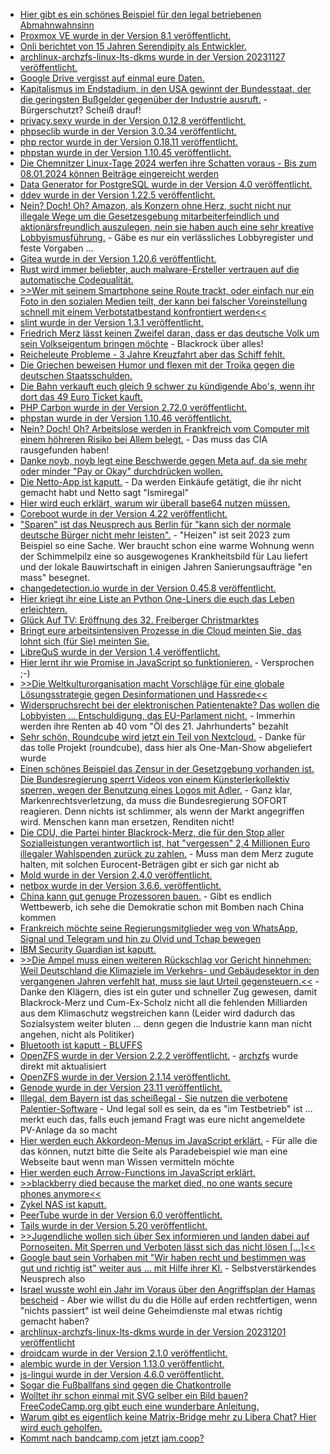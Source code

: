 * [Hier gibt es ein schönes Beispiel für den legal betriebenen Abmahnwahnsinn](https://netzpolitik.org/2023/urheberrecht-ein-teures-badewannenfoto/)
* [Proxmox VE wurde in der Version 8.1 veröffentlicht.](https://www.linux-magazin.de/news/proxmox-ve-8-1-unterstuetzt-erstmals-secure-boot/)
* [Onli berichtet von 15 Jahren Serendipity als Entwickler.](https://www.onli-blogging.de/2323/15-Jahre-Serendipity-als-Entwickler-ein-Rueckblick-und-ein-Ausblick.html)
* [archlinux-archzfs-linux-lts-dkms wurde in der Version 20231127 veröffentlicht.](https://github.com/stevleibelt/arch-linux-live-cd-iso-with-zfs/releases/tag/20231127)
* [Google Drive vergisst auf einmal eure Daten.](http://blog.fefe.de/?ts=9b9aa48b)
* [Kapitalismus im Endstadium, in den USA gewinnt der Bundesstaat, der die geringsten Bußgelder gegenüber der Industrie ausruft.](http://blog.fefe.de/?ts=9b9a553d) - Bürgerschutzt? Scheiß drauf!
* [privacy.sexy wurde in der Version 0.12.8 veröffentlicht.](https://github.com/undergroundwires/privacy.sexy/releases/tag/0.12.8)
* [phpseclib wurde in der Version 3.0.34 veröffentlicht.](https://github.com/phpseclib/phpseclib/releases/tag/3.0.34)
* [php rector wurde in der Version 0.18.11 veröffentlicht.](https://github.com/rectorphp/rector/releases/tag/0.18.11)
* [phpstan wurde in der Version 1.10.45 veröffentlicht.](https://github.com/phpstan/phpstan/releases/tag/1.10.45)
* [Die Chemnitzer Linux-Tage 2024 werfen ihre Schatten voraus - Bis zum 08.01.2024 können Beiträge eingereicht werden](https://www.tu-chemnitz.de/tu/pressestelle/aktuell/12199)
* [Data Generator for PostgreSQL wurde in der Version 4.0 veröffentlicht.](https://www.postgresql.org/about/news/data-generator-version-40-released-2755/)
* [ddev wurde in der Version 1.22.5 veröffentlicht.](https://github.com/ddev/ddev/releases/tag/v1.22.5)
* [Nein? Doch! Oh? Amazon, als Konzern ohne Herz, sucht nicht nur illegale Wege um die Gesetzesgebung mitarbeiterfeindlich und aktionärsfreundlich auszulegen, nein sie haben auch eine sehr kreative Lobbyismusführung.](https://netzpolitik.org/2023/lobbyismus-wie-amazon-seinen-einfluss-in-der-eu-ausbaut/) - Gäbe es nur ein verlässliches Lobbyregister und feste Vorgaben ...
* [Gitea wurde in der Version 1.20.6 veröffentlicht.](https://github.com/go-gitea/gitea/releases/tag/v1.20.6)
* [Rust wird immer beliebter, auch malware-Ersteller vertrauen auf die automatische Codequalität.](https://www.bleepingcomputer.com/news/security/new-rust-based-sysjoker-backdoor-linked-to-hamas-hackers/)
* [>>Wer mit seinem Smartphone seine Route trackt, oder einfach nur ein Foto in den sozialen Medien teilt, der kann bei falscher Voreinstellung schnell mit einem Verbotstatbestand konfrontiert werden<<](https://netzpolitik.org/2023/openstreetmap-komoot-co-sorge-vor-datenkahlschlag-fuer-karten-apps/)
* [slint wurde in der Version 1.3.1 veröffentlicht.](https://github.com/slint-ui/slint/releases/tag/v1.3.1)
* [Friedrich Merz lässt keinen Zweifel daran, dass er das deutsche Volk um sein Volkseigentum bringen möchte](http://blog.fefe.de/?ts=9b9b1f57) - Blackrock über alles!
* [Reicheleute Probleme - 3 Jahre Kreuzfahrt aber das Schiff fehlt.](http://blog.fefe.de/?ts=9b98f6ad)
* [Die Griechen beweisen Humor und flexen mit der Troika gegen die deutschen Staatsschulden.](http://blog.fefe.de/?ts=9b9b3901)
* [Die Bahn verkauft euch gleich 9 schwer zu kündigende Abo's, wenn ihr dort das 49 Euro Ticket kauft.](http://blog.fefe.de/?ts=9b9b37a4)
* [PHP Carbon wurde in der Version 2.72.0 veröffentlicht.](https://github.com/briannesbitt/Carbon/releases/tag/2.72.0)
* [phpstan wurde in der Version 1.10.46 veröffentlicht.](https://github.com/phpstan/phpstan/releases/tag/1.10.46)
* [Nein? Doch! Oh? Arbeitslose werden in Frankfreich vom Computer mit einem höhreren Risiko bei Allem belegt.](https://netzpolitik.org/2023/frankreich-algorithmus-weist-arbeitslosen-ein-hoeheres-risiko-zu/) - Das muss das CIA rausgefunden haben!
* [Danke noyb, noyb legt eine Beschwerde gegen Meta auf, da sie mehr oder minder "Pay or Okay" durchdrücken wollen.](https://noyb.eu/de/noyb-files-gdpr-complaint-against-meta-over-pay-or-okay)
* [Die Netto-App ist kaputt.](https://www.borncity.com/blog/2023/11/29/betrug-unberechtigte-fremdeinkufe-mit-netto-app-paypal-verweigert-erstattung/) - Da werden Einkäufe getätigt, die ihr nicht gemacht habt und Netto sagt "Ismiregal"
* [Hier wird euch erklärt, warum wir überall base64 nutzen müssen.](https://www.freecodecamp.org/news/what-is-base64-encoding/)
* [Coreboot wurde in der Version 4.22 veröffentlicht.](https://www.phoronix.com/news/Coreboot-4.22-Released)
* ["Sparen" ist das Neusprech aus Berlin für "kann sich der normale deutsche Bürger nicht mehr leisten".](https://tuxproject.de/blog/2023/11/vorbildlich-obdachlose-sparen-sich-die-miete/) - "Heizen" ist seit 2023 zum Beispiel so eine Sache. Wer braucht schon eine warme Wohnung wenn der Schimmelpilz eine so ausgewogenes Krankheitsbild für Lau liefert und der lokale Bauwirtschaft in einigen Jahren Sanierungsaufträge "en mass" besegnet.
* [changedetection.io wurde in der Version 0.45.8 veröffentlicht.](https://github.com/dgtlmoon/changedetection.io/releases/tag/0.45.8)
* [Hier kriegt ihr eine Liste an Python One-Liners die euch das Leben erleichtern.](https://www.freecodecamp.org/news/python-one-liners/)
* [Glück Auf TV: Eröffnung des 32. Freiberger Christmarktes](https://www.youtube.com/watch?v=OpJ3iZdahvA)
* [Bringt eure arbeitsintensiven Prozesse in die Cloud meinten Sie, das lohnt sich (für Sie) meinten Sie.](https://www.freecodecamp.org/news/why-you-might-want-to-move-your-workloads-out-of-the-cloud/)
* [LibreQuS wurde in der Version 1.4 veröffentlicht.](https://lwn.net/Articles/953286/)
* [Hier lernt ihr wie Promise in JavaScript so funktionieren.](https://www.freecodecamp.org/news/javascript-promise-object-explained/) - Versprochen ;-)
* [>>Die Weltkulturorganisation macht Vorschläge für eine globale Lösungsstrategie gegen Desinformationen und Hassrede<<](https://netzpolitik.org/2023/kampf-gegen-desinformation-unesco-veroeffentlicht-leitlinien-zur-regulierung-sozialer-plattformen/)
* [Widerspruchsrecht bei der elektronischen Patientenakte? Das wollen die Lobbyisten ... Entschuldigung, das EU-Parlament nicht.](https://netzpolitik.org/2023/europaeischer-gesundheitsdatenraum-eu-parlament-will-kein-widerspruchsrecht-bei-elektronischer-patientenakte/) - Immerhin werden ihre Renten ab 40 vom "Öl des 21. Jahrhunderts" bezahlt
* [Sehr schön, Roundcube wird jetzt ein Teil von Nextcloud.](https://lwn.net/Articles/953228/) - Danke für das tolle Projekt (roundcube), dass hier als One-Man-Show abgeliefert wurde
* [Einen schönes Beispiel das Zensur in der Gesetzgebung vorhanden ist. Die Bundesregierung sperrt Videos von einem Künsterlerkollektiv sperren, wegen der Benutzung eines Logos mit Adler.](https://netzpolitik.org/2023/markenrecht-bundesregierung-laesst-video-von-kuenstlerkollektiv-sperren/) - Ganz klar, Markenrechtsverletzung, da muss die Bundesregierung SOFORT reagieren. Denn nichts ist schlimmer, als wenn der Markt angegriffen wird. Menschen kann man ersetzen, Renditen nicht!
* [Die CDU, die Partei hinter Blackrock-Merz, die für den Stop aller Sozialleistungen verantwortlich ist, hat "vergessen" 2,4 Millionen Euro illegaler Wahlspenden zurück zu zahlen.](https://www.die-partei.de/2023/11/29/cdu-groener-spendenskandal/) - Muss man dem Merz zugute halten, mit solchen Eurocent-Beträgen gibt er sich gar nicht ab
* [Mold wurde in der Version 2.4.0 veröffentlicht.](https://github.com/rui314/mold/releases/tag/v2.4.0)
* [netbox wurde in der Version 3.6.6. veröffentlicht.](https://github.com/netbox-community/netbox/releases/tag/v3.6.6)
* [China kann gut genuge Prozessoren bauen.](http://blog.fefe.de/?ts=9b995368) - Gibt es endlich Wettbewerb, ich sehe die Demokratie schon mit Bomben nach China kommen
* [Frankreich möchte seine Regierungsmitglieder weg von WhatsApp, Signal und Telegram und hin zu Olvid und Tchap bewegen](http://blog.fefe.de/?ts=9b97d18b)
* [IBM Security Guardian ist kaputt.](http://blog.fefe.de/?ts=9b9645d6)
* [>>Die Ampel muss einen weiteren Rückschlag vor Gericht hinnehmen: Weil Deutschland die Klimaziele im Verkehrs- und Gebäudesektor in den vergangenen Jahren verfehlt hat, muss sie laut Urteil gegensteuern.<<](http://blog.fefe.de/?ts=9b96b691) - Danke den Klägern, dies ist ein guter und schneller Zug gewesen, damit Blackrock-Merz und Cum-Ex-Scholz nicht all die fehlenden Milliarden aus dem Klimaschutz wegstreichen kann (Leider wird dadurch das Sozialsystem weiter bluten ... denn gegen die Industrie kann man nicht angehen, nicht als Politiker)
* [Bluetooth ist kaputt - BLUFFS](http://blog.fefe.de/?ts=9b9691de)
* [OpenZFS wurde in der Version 2.2.2 veröffentlicht.](https://github.com/openzfs/zfs/releases/tag/zfs-2.2.2) - [archzfs](https://github.com/archzfs/archzfs/pull/517) wurde direkt mit aktualisiert
* [OpenZFS wurde in der Version 2.1.14 veröffentlicht.](https://github.com/openzfs/zfs/releases/tag/zfs-2.1.14)
* [Genode wurde in der Version 23.11 veröffentlicht.](https://github.com/genodelabs/genode/releases/tag/23.11)
* [Illegal, dem Bayern ist das scheißegal - Sie nutzen die verbotene Palentier-Software](https://netzpolitik.org/2023/palantir-software-bayerische-polizei-testet-datamining-mit-echten-personendaten/) - Und legal soll es sein, da es "im Testbetrieb" ist ... merkt euch das, falls euch jemand Fragt was eure nicht angemeldete PV-Anlage da so macht
* [Hier werden euch Akkordeon-Menus im JavaScript erklärt.](https://www.freecodecamp.org/news/create-html-accordions-with-and-without-javascript/) - Für alle die das können, nutzt bitte die Seite als Paradebeispiel wie man eine Webseite baut wenn man Wissen vermitteln möchte
* [Hier werden euch Arrow-Functions im JavaScript erklärt.](https://www.freecodecamp.org/news/javascript-arrow-functions-in-depth/)
* [>>blackberry died because the market died, no one wants secure phones anymore<<](https://www.phoronix.com/forums/forum/phoronix/latest-phoronix-articles/1425411-jolla-s-former-management-acquires-the-business)
* [Zykel NAS ist kaputt.](https://www.bleepingcomputer.com/news/security/zyxel-warns-of-multiple-critical-vulnerabilities-in-nas-devices/)
* [PeerTube wurde in der Version 6.0 veröffentlicht.](https://joinpeertube.org/news/release-6.0)
* [Tails wurde in der Version 5.20 veröffentlicht.](https://www.linux-magazin.de/news/tails-5-20-aktualisiert-software-und-behebt-fehler/)
* [>>Jugendliche wollen sich über Sex informieren und landen dabei auf Pornoseiten. Mit Sperren und Verboten lässt sich das nicht lösen [...]<<](https://netzpolitik.org/2023/interview-jugendliche-brauchen-angebote-fuer-sexuelle-bildung/)
* [Google baut sein Vorhaben mit "Wir haben recht und bestimmen was gut und richtig ist" weiter aus ... mit Hilfe ihrer KI.](https://blog.fefe.de/?ts=9b948b05) - Selbstverstärkendes Neusprech also
* [Israel wusste wohl ein Jahr im Voraus über den Angriffsplan der Hamas bescheid](https://blog.fefe.de/?ts=9b977706) - Aber wie willst du du die Hölle auf erden rechtfertigen, wenn "nichts passiert" ist weil deine Geheimdienste mal etwas richtig gemacht haben?
* [archlinux-archzfs-linux-lts-dkms wurde in der Version 20231201 veröffentlicht](https://github.com/stevleibelt/arch-linux-live-cd-iso-with-zfs/releases/tag/20231201)
* [droidcam wurde in der Version 2.1.0 veröffentlicht.](https://github.com/dev47apps/droidcam/releases/tag/v2.1.0)
* [alembic wurde in der Version 1.13.0 veröffentlicht.](https://github.com/sqlalchemy/alembic/releases/tag/rel_1_13_0)
* [js-lingui wurde in der Version 4.6.0 veröffentlicht.](https://github.com/lingui/js-lingui/releases/tag/v4.6.0)
* [Sogar die Fußballfans sind gegen die Chatkontrolle](https://netzpolitik.org/2023/chatkontrolle-eu-kommission-zweifelt-an-einigung-und-geht-mit-zwischenloesung-in-die-verlaengerung/)
* [Wolltet ihr schon einmal mit SVG selber ein Bild bauen? FreeCodeCamp.org gibt euch eine wunderbare Anleitung.](https://www.freecodecamp.org/news/svg-tutorial-learn-to-code-images/)
* [Warum gibt es eigentlich keine Matrix-Bridge mehr zu Libera Chat? Hier wird euch geholfen.](https://www.onli-blogging.de/2324/Linksammlung-482023.html)
* [Kommt nach bandcamp.com jetzt jam.coop?](https://tuxproject.de/blog/2023/12/kurzes-zum-letzten-bandcampfreitag/)
